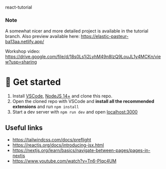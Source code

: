 react-tutorial

### Note

A somewhat nicer and more detailed project is available in the tutorial branch. Also preview available here: https://elastic-pasteur-ba13aa.netlify.app/ 

Workshop video: https://drive.google.com/file/d/18s0Ls1j2LyhM49n8IzQ9LouJL1y4MCKn/view?usp=sharing

# 🚀 Get started

1. Install [VSCode][code], [NodeJS 14+][node] and clone this repo.
1. Open the cloned repo with VSCode and **install all the recommended extensions** and run `npm install`
1. Start a dev server with `npm run dev` and open [localhost:3000](https://localhost:3000)

## Useful links

- https://tailwindcss.com/docs/preflight
- https://reactjs.org/docs/introducing-jsx.html
- https://nextjs.org/learn/basics/navigate-between-pages/pages-in-nextjs
- https://www.youtube.com/watch?v=Tn6-PIqc4UM

[code]: https://code.visualstudio.com/
[node]: https://nodejs.org/en/
